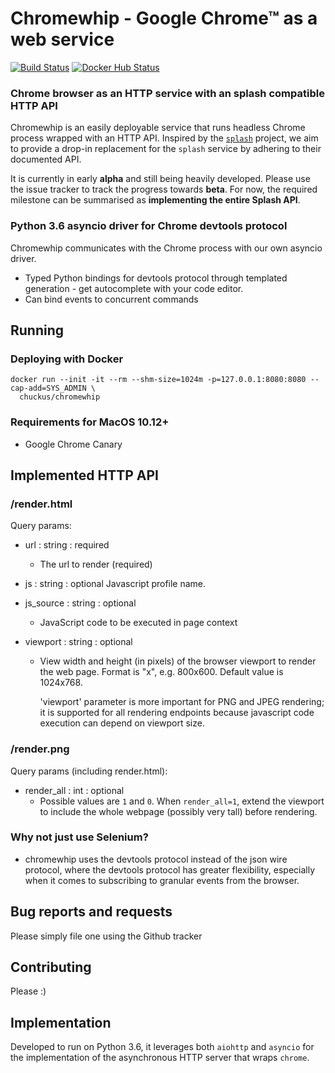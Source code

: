 # Chromewhip - Google Chrome™ as a web service

[![Build Status](https://travis-ci.org/chuckus/chromewhip.svg?branch=master)](https://travis-ci.org/chuckus/chromewhip)
[![Docker Hub Status](https://img.shields.io/docker/build/chuckus/chromewhip.svg)](https://img.shields.io/docker/build/chuckus/chromewhip.svg)

### Chrome browser as an HTTP service with an splash compatible HTTP API

Chromewhip is an easily deployable service that runs headless Chrome process 
wrapped with an HTTP API. Inspired by the [`splash`](https://github.com/scrapinghub/splash) 
project, we aim to provide a drop-in replacement for the `splash` service by adhering to their documented API.

It is currently in early **alpha** and still being heavily developed. Please use the issue tracker 
to track the progress towards **beta**. For now, the required milestone can be summarised as 
**implementing the entire Splash API**.

### Python 3.6 asyncio driver for Chrome devtools protocol

Chromewhip communicates with the Chrome process with our own asyncio driver.

* Typed Python bindings for devtools protocol through templated generation - get autocomplete with your code editor.
* Can bind events to concurrent commands

## Running

### Deploying with Docker

```
docker run --init -it --rm --shm-size=1024m -p=127.0.0.1:8080:8080 --cap-add=SYS_ADMIN \
  chuckus/chromewhip
```

### Requirements for MacOS 10.12+

* Google Chrome Canary

## Implemented HTTP API

### /render.html

Query params:

* url : string : required
  * The url to render (required)

* js : string : optional
  Javascript profile name.
  
* js_source : string : optional
   * JavaScript code to be executed in page context

* viewport : string : optional
  * View width and height (in pixels) of the browser viewport to render the web
    page. Format is "<width>x<height>", e.g. 800x600.  Default value is 1024x768.

    'viewport' parameter is more important for PNG and JPEG rendering; it is supported for
    all rendering endpoints because javascript code execution can depend on
    viewport size. 
 
### /render.png

Query params (including render.html):

* render_all : int : optional
  * Possible values are `1` and `0`.  When `render_all=1`, extend the
    viewport to include the whole webpage (possibly very tall) before rendering.
   
### Why not just use Selenium?
* chromewhip uses the devtools protocol instead of the json wire protocol, where the devtools protocol has 
greater flexibility, especially when it comes to subscribing to granular events from the browser.

## Bug reports and requests
Please simply file one using the Github tracker

## Contributing
Please :)

## Implementation

Developed to run on Python 3.6, it leverages both `aiohttp` and `asyncio` for the implementation of the 
asynchronous HTTP server that wraps `chrome`.

 